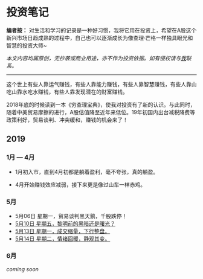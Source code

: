# 投资笔记



**编者按：** 对生活和学习的记录是一种好习惯，我将它用在投资上，希望在A股这个新兴市场日趋成熟的过程中，自己也可以逐渐成长为像查理·芒格一样独具眼光和智慧的投资大师~

*本文内容均属原创，无抄袭或商业用途，亦不作为投资依据。如有侵权请与[我](mailto:vipyangtuo@gmail.com)联系。*

---





这个世上有些人靠运气赚钱，有些人靠能力赚钱，有些人靠智慧赚钱，有些人靠山吃山靠水吃水赚钱，有些人靠发现潜在的财富赚钱。

2018年底的时候读到一本《穷查理宝典》，使我对投资有了新的认识。与此同时，随着中美贸易摩擦的进行，A股估值降至近年来低位。19年初国内出台减税降费等政策利好，贸易谈判、冲突缓和，赚钱的机会来了！



## 2019

### 1月 — 4月

- 1月初入市，直到4月初都是躺着盈利，毫不夸张，真的躺盈。

- 4月开始赚钱效应减弱，接下来更是像过山车一样赤鸡。

### 5月

- 5月06日 星期一，贸易谈判黑天鹅，千股跌停！
- [5月10日 星期五，黎明前的黑暗还是曙光？](https://github.com/gdoggy/investment-diary/blob/master/2019/0511.md)
- [5月13日 星期一，成交缩量，下行整盘。](https://github.com/gdoggy/investment-diary/blob/master/2019/0513.md)
- [5月14日 星期二，情绪回暖，静观其变。](https://github.com/gdoggy/investment-diary/blob/master/2019/0514.md)

### 6月

*coming soon*

